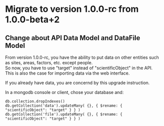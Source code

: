 # Migrate to version 1.0.0-rc from 1.0.0-beta+2

## Change about API Data Model and DataFile Model

From version 1.0.0-rc, you have the ability to put data on other entities such as sites, areas, factors, etc. except people.  
So now, you have to use "target" instead of "scientificObject" in the API. This is also the case for importing data via the web interface.

If you already have data, you are concernd by this upgrade instruction.

In a mongodb console or client, chose your database and:
```
db.collection.dropIndexes()
db.getCollection('data').updateMany( {}, { $rename: { "scientificObject": "target" } } )
db.getCollection('file').updateMany( {}, { $rename: { "scientificObject": "target" } } )
```

